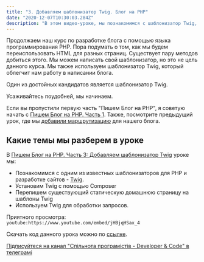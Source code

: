 ```yaml
---
title: "3. Добавляем шаблонизатор Twig. Блог на PHP"
date: "2020-12-07T10:30:03.284Z"
description: "В этом видео-уроке, мы познакомимся с шаблонизатор Twig, который поможет нам в создании шаблонов страниц без дублирования HTML кода. Также, мы добавим Twig для отрисовки существующих страниц."
---
```


Продолжаем наш курс по разработке блога с помощью языка программирования PHP. 
Пора подумать о том, как мы будем переиспользовать HTML для разных страниц. Существует пару методов добиться этого.
Мы можем написать свой шаблонизатор, но это не цель данного курса. 
Мы также используем шаблонизатор Twig, который облегчит нам работу в написании блога.

Один из достойных кандидатов является шаблонизатор Twig. 

Усаживайтесь поудобней, мы начинаем. 

Если вы пропустили первую часть "Пишем Блог на PHP", я советую начать с [Пишем Блог на PHP. Часть 1](/blog-using-php-part-1). 
Также, посмотрите предыдущий урок, где мы [добавили маршрутизацию](/blog-using-php-part-2) для нашего блога.

## Какие темы мы разберем в уроке
В [Пишем Блог на PHP. Часть 3: Добавляем шаблонизатор Twig](https://www.youtube.com/watch?v=jHBjqHSax_4) уроке мы:
* Познакомимся с одним из известных шаблонизаторов для PHP и разработке сайтов - [Twig](https://twig.symfony.com/).
* Установим Twig с помощью Composer
* Перепишем существующий статическую домашнюю страницу на шаблоны Twig
* Используем Twig для обработки запросов.

Приятного просмотра:
`youtube:https://www.youtube.com/embed/jHBjqHSax_4`

Скачать код данного урока можно по [ссылке](https://github.com/mcspronko/php-blog-lessons/tree/master/lesson-3).

[Підписуйтеся на канал "Спільнота програмістів - Developer & Code" в телеграмі](https://t.me/developerandcode)
